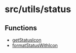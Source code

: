 # src/utils/status

## Functions

- [getStatusIcon](functions/getStatusIcon.md)
- [formatStatusWithIcon](functions/formatStatusWithIcon.md)
